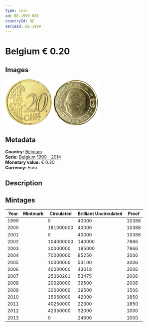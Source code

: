 ```yaml
---
type: coin
id: BE-1999-020
countryId: BE
serieId: BE-1999
---
```


# Belgium € 0.20

## Images

<img src="../../../Images/common-2002-020.webp" height="150" alt="Front image"><img src="Images/belgium-1999-020.webp" height="150" alt="Back image">

## Metadata

**Country:** [Belgium](../index.md)\
**Serie:** [Belgium 1999 - 2014](index.md)\
**Monetary value:** € 0.20\
**Currency:** Euro

## Description

## Mintages

| Year | Mintmark | Circulated | Brilliant Uncirculated | Proof |
| ---- | -------- | ---------- | ---------------------- | ----- |
| 1999 |          | 0          | 40000                  | 10388 |
| 2000 |          | 181000000  | 40000                  | 10388 |
| 2001 |          | 0          | 40000                  | 10388 |
| 2002 |          | 104000000  | 140000                 | 7866  |
| 2003 |          | 30000000   | 185000                 | 7866  |
| 2004 |          | 70000000   | 85250                  | 3006  |
| 2005 |          | 10000000   | 53100                  | 3006  |
| 2006 |          | 40000000   | 43018                  | 3006  |
| 2007 |          | 25060281   | 53475                  | 2006  |
| 2008 |          | 20020000   | 39500                  | 2006  |
| 2009 |          | 30000000   | 39500                  | 1506  |
| 2010 |          | 15050000   | 42000                  | 1850  |
| 2011 |          | 40250000   | 22300                  | 1850  |
| 2012 |          | 42350000   | 32000                  | 1000  |
| 2013 |          | 0          | 24600                  | 1000  |

